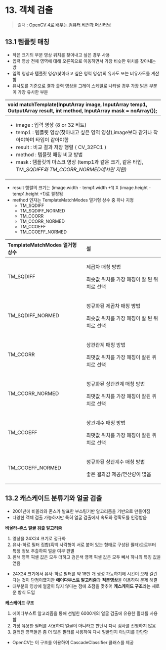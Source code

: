 # 13. 객체 검출

> 출처 : [OpenCV 4로 배우는 컴퓨터 비전과 머신러닝](https://www.aladin.co.kr/shop/wproduct.aspx?ItemId=187822936)

## 13.1 템플릿 매칭

* 작은 크기의 부분 영상 위치를 찾아내고 싶은 경우 사용
* 입력 영상 전체 영역에 대해 오른쪽으로 이동하면서 가장 비슷한 위치를 찾아내는 방
* 입력 영상과 템플릿 영상\(찾아내고 싶은 영역 영상\)의 유사도 또는 비유사도를 계산함
* 유사도를 기준으로 결과 출력 영상을 그레이 스케일로 나타낼 경우 가장 밝은 부분이 가장 유사한 부분

<table>
  <thead>
    <tr>
      <th style="text-align:left">void matchTemplate(InputArray image, InputArray temp1, OutputArray result,
        int method, InputArray mask = noArray());</th>
    </tr>
  </thead>
  <tbody>
    <tr>
      <td style="text-align:left">
        <ul>
          <li>image : &#xC785;&#xB825; &#xC601;&#xC0C1; (8 or 32 &#xBE44;&#xD2B8;)</li>
          <li>temp1 : &#xD15C;&#xD50C;&#xB9BF; &#xC601;&#xC0C1;(&#xCC3E;&#xC544;&#xB0B4;&#xACE0;
            &#xC2F6;&#xC740; &#xC601;&#xC5ED; &#xC601;&#xC0C1;),image&#xBCF4;&#xB2E4;
            &#xAC19;&#xAC70;&#xB098; &#xC791;&#xC544;&#xC57C;&#xD558;&#xBA70; &#xD0C0;&#xC785;&#xC774;
            &#xAC19;&#xC544;&#xC57C;&#xD568;</li>
          <li>result : &#xBE44;&#xAD50; &#xACB0;&#xACFC; &#xC800;&#xC7A5; &#xD589;&#xB82C;
            ( CV_32FC1 )</li>
          <li>method : &#xD15C;&#xD50C;&#xB9BF; &#xB9E4;&#xCE6D; &#xBE44;&#xAD50; &#xBC29;&#xBC95;</li>
          <li>mask : &#xD15C;&#xD50C;&#xB9BF;&#xC758; &#xB9C8;&#xC2A4;&#xD06C; &#xC601;&#xC0C1;
            (temp1&#xACFC; &#xAC19;&#xC740; &#xD06C;&#xAE30;, &#xAC19;&#xC740; &#xD0C0;&#xC785;,
            TM_<em>SQDIFF&#xC640; TM_CCORR_NORMED&#xC5D0;&#xC11C;&#xB9CC; &#xC9C0;&#xC6D0;)</em>
          </li>
        </ul>
      </td>
    </tr>
  </tbody>
</table>

* result 행렬의 크기는 \(image.width - temp1.width +1\) X \(image.height - temp1.height +1\)로 결정됨
* method 인자는 TemplateMatchModes 열거형 상수 중 하나 지정
  * TM\_SQDIFF
  * TM\_SQDIFF\_NORMED
  * TM\_CCORR
  * TM\_CCORR\_NORMED
  * TM\_CCOEFF
  * TM\_CCOEFF\_NORMED

<table>
  <thead>
    <tr>
      <th style="text-align:left">TemplateMatchModes &#xC5F4;&#xAC70;&#xD615; &#xC0C1;&#xC218;</th>
      <th style="text-align:left">&#xC124;</th>
    </tr>
  </thead>
  <tbody>
    <tr>
      <td style="text-align:left">TM_SQDIFF</td>
      <td style="text-align:left">
        <p>&#xC81C;&#xACF1;&#xCC28; &#xB9E4;&#xCE6D; &#xBC29;&#xBC95;</p>
        <p>&#xCD5C;&#xC19F;&#xAC12; &#xC704;&#xCE58;&#xB97C; &#xAC00;&#xC7A5; &#xB9E4;&#xCE6D;&#xC774;
          &#xC798; &#xB41C; &#xC704;&#xCE58;&#xB85C; &#xC120;&#xD0DD;</p>
      </td>
    </tr>
    <tr>
      <td style="text-align:left">TM_SQDIFF_NORMED</td>
      <td style="text-align:left">
        <p>&#xC815;&#xADDC;&#xD654;&#xB41C; &#xC81C;&#xACF1;&#xCC28; &#xB9E4;&#xCE6D;
          &#xBC29;&#xBC95;</p>
        <p>&#xCD5C;&#xC19F;&#xAC12; &#xC704;&#xCE58;&#xB97C; &#xAC00;&#xC7A5; &#xB9E4;&#xCE6D;&#xC774;
          &#xC798; &#xB41C; &#xC704;&#xCE58;&#xB85C; &#xC120;&#xD0DD;</p>
      </td>
    </tr>
    <tr>
      <td style="text-align:left">TM_CCORR</td>
      <td style="text-align:left">
        <p>&#xC0C1;&#xAD00;&#xAD00;&#xACC4; &#xB9E4;&#xCE6D; &#xBC29;&#xBC95;</p>
        <p>&#xCD5C;&#xB313;&#xAC12; &#xC704;&#xCE58;&#xB97C; &#xAC00;&#xC7A5; &#xB9E4;&#xCE6D;&#xC774;
          &#xC798;&#xB41C; &#xC704;&#xCE58;&#xB85C; &#xC120;&#xD0DD;</p>
      </td>
    </tr>
    <tr>
      <td style="text-align:left">TM_CCORR_NORMED</td>
      <td style="text-align:left">
        <p>&#xC815;&#xADDC;&#xD654;&#xB41C; &#xC0C1;&#xAD00;&#xAD00;&#xACC4; &#xB9E4;&#xCE6D;
          &#xBC29;&#xBC95;</p>
        <p>&#xCD5C;&#xB313;&#xAC12; &#xC704;&#xCE58;&#xB97C; &#xAC00;&#xC7A5; &#xB9E4;&#xCE6D;&#xC774;
          &#xC798;&#xB41C; &#xC704;&#xCE58;&#xB85C; &#xC120;&#xD0DD;</p>
      </td>
    </tr>
    <tr>
      <td style="text-align:left">TM_CCOEFF</td>
      <td style="text-align:left">
        <p>&#xC0C1;&#xAD00;&#xACC4;&#xC218; &#xB9E4;&#xCE6D; &#xBC29;&#xBC95;</p>
        <p>&#xCD5C;&#xB313;&#xAC12; &#xC704;&#xCE58;&#xB97C; &#xAC00;&#xC7A5; &#xB9E4;&#xCE6D;&#xC774;
          &#xC798;&#xB41C; &#xC704;&#xCE58;&#xB85C; &#xC120;&#xD0DD;</p>
      </td>
    </tr>
    <tr>
      <td style="text-align:left">TM_CCOEFF_NORMED</td>
      <td style="text-align:left">
        <p>&#xC815;&#xADDC;&#xD654;&#xB41C; &#xC0C1;&#xAD00;&#xACC4;&#xC218; &#xB9E4;&#xCE6D;
          &#xBC29;&#xBC95;</p>
        <p>&#xC88B;&#xC740; &#xACB0;&#xACFC;&#xAC12; &#xC81C;&#xACF5;/&#xC5F0;&#xC0B0;&#xB7C9;&#xC774;
          &#xB9CE;&#xC74C;</p>
      </td>
    </tr>
  </tbody>
</table>

## 13.2 캐스케이드 분류기와 얼굴 검출

* 2001년에 비올라와 존스가 발표한 부스팅기반 알고리즘을 기반으로 만들어짐
* 다양한 객체 검출 가능하지만 특히 얼굴 검출에서 속도와 정확도를 인정받음

**비올라-존스 얼굴 검출 알고리즘**

1. 영상을 24X24 크기로 정규화
2. 유사-하르 필터 집합\(흑백 사각형이 서로 붙어 있는 형태로 구성된 필터\)으로부터 특정 정보 추출하여 얼굴 여부 판별
3. 흰색 영역 픽셀 값은 모두 더하고 검은색 영역 픽셀 값은 모두 빼서 하나의 특징 값을 얻음

* 24X24 크기에서 유사-하르 필터를 약 18만 개 생성 가능하기에 시간이 오래 걸린다는 것이 단점이였지만 **에이다부스트 알고리즘**과 **적분영상**을 이용하여 문제 해결
* 대부분의 영상에 얼굴이 많지 않다는 점에 초점을 맞추어 **케스케이드 구조**라는 새로운 방식 도입

**케스케이드 구조**

1. 에이다부스트 알고리즘을 통해 선별한 6000개의 얼굴 검출에 유용한 필터를 사용함
2. 가장 유용한 필터를 사용하여 얼굴이 아니라고 판단시 다시 검사를 진행하지 않음
3. 걸러진 영역들은 좀 더 많은 필터를 사용하여 다시 얼굴인지 아닌지를 판단함

* OpenCV는 이 구조를 이용하여 CascadeClassifier 클래스를 제공

